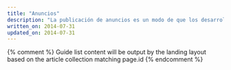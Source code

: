 ```yaml
---
title: "Anuncios"
description: "La publicación de anuncios es un modo de que los desarrolladores web ofrezcan su contenido y su sitio de forma gratuita y, a la vez, obtengan dinero. Puedes obtener más información sobre cómo publicar anuncios adaptables en tu sitio."
written_on: 2014-07-31
updated_on: 2014-07-31
---
```


{% comment %}
Guide list content will be output by the landing layout based on the article collection matching page.id
{% endcomment %}

